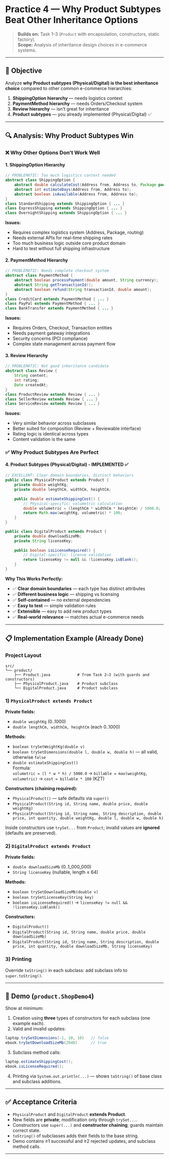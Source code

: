 # Practice 4 — Why Product Subtypes Beat Other Inheritance Options

> **Builds on:** Task 1–3 (`Product` with encapsulation, constructors, static factory).  
> **Scope:** Analysis of inheritance design choices in e-commerce systems.

---

## 🎯 Objective
Analyze **why Product subtypes (Physical/Digital) is the best inheritance choice** compared to other common e-commerce hierarchies:

1. **ShippingOption hierarchy** — needs logistics context
2. **PaymentMethod hierarchy** — needs Orders/Checkout system  
3. **Review hierarchy** — isn't great for inheritance
4. **Product subtypes** — you already implemented (Physical/Digital) ✅

---

## 🔍 Analysis: Why Product Subtypes Win

### ❌ Why Other Options Don't Work Well

#### 1. ShippingOption Hierarchy
```java
// PROBLEMATIC: Too much logistics context needed
abstract class ShippingOption {
    abstract double calculateCost(Address from, Address to, Package package);
    abstract int estimateDays(Address from, Address to);
    abstract boolean isAvailable(Address from, Address to);
}
class StandardShipping extends ShippingOption { ... }
class ExpressShipping extends ShippingOption { ... }
class OvernightShipping extends ShippingOption { ... }
```
**Issues:**
- Requires complex logistics system (Address, Package, routing)
- Needs external APIs for real-time shipping rates
- Too much business logic outside core product domain
- Hard to test without full shipping infrastructure

#### 2. PaymentMethod Hierarchy  
```java
// PROBLEMATIC: Needs complete checkout system
abstract class PaymentMethod {
    abstract boolean processPayment(double amount, String currency);
    abstract String getTransactionId();
    abstract boolean refund(String transactionId, double amount);
}
class CreditCard extends PaymentMethod { ... }
class PayPal extends PaymentMethod { ... }
class BankTransfer extends PaymentMethod { ... }
```
**Issues:**
- Requires Orders, Checkout, Transaction entities
- Needs payment gateway integrations
- Security concerns (PCI compliance)
- Complex state management across payment flow

#### 3. Review Hierarchy
```java
// PROBLEMATIC: Not good inheritance candidate
abstract class Review {
    String content;
    int rating;
    Date createdAt;
}
class ProductReview extends Review { ... }
class SellerReview extends Review { ... }
class ServiceReview extends Review { ... }
```
**Issues:**
- Very similar behavior across subclasses
- Better suited for composition (Review + Reviewable interface)
- Rating logic is identical across types
- Content validation is the same

### ✅ Why Product Subtypes Are Perfect

#### 4. Product Subtypes (Physical/Digital) - IMPLEMENTED ✅
```java
// EXCELLENT: Clear domain boundaries, distinct behaviors
public class PhysicalProduct extends Product {
    private double weightKg;
    private double lengthCm, widthCm, heightCm;
    
    public double estimateShippingCost() {
        // Physical-specific: volumetric calculation
        double volumetric = (lengthCm * widthCm * heightCm) / 5000.0;
        return Math.max(weightKg, volumetric) * 100;
    }
}

public class DigitalProduct extends Product {
    private double downloadSizeMb;
    private String licenseKey;
    
    public boolean isLicenseRequired() {
        // Digital-specific: license validation
        return licenseKey != null && !licenseKey.isBlank();
    }
}
```

**Why This Works Perfectly:**
- ✅ **Clear domain boundaries** — each type has distinct attributes
- ✅ **Different business logic** — shipping vs licensing
- ✅ **Self-contained** — no external dependencies
- ✅ **Easy to test** — simple validation rules
- ✅ **Extensible** — easy to add new product types
- ✅ **Real-world relevance** — matches actual e-commerce needs

---

## 📋 Implementation Example (Already Done)

### Project Layout
```
src/
└── product/
    ├── Product.java            # from Task 2–3 (with guards and constructors)
    ├── PhysicalProduct.java    # Product subclass
    └── DigitalProduct.java     # Product subclass
```

### 1) `PhysicalProduct extends Product`
**Private fields:**
- `double weightKg` (0..1000)
- `double lengthCm, widthCm, heightCm` (each 0..1000)

**Methods:**
- `boolean trySetWeightKg(double v)`
- `boolean trySetDimensions(double l, double w, double h)` — all valid, otherwise `false`
- `double estimateShippingCost()`  
  Formula:  
  `volumetric = (l * w * h) / 5000.0` → `billable = max(weightKg, volumetric)` → `cost = billable * 100` (KZT)

**Constructors (chaining required):**
- `PhysicalProduct()` — safe defaults via `super()`
- `PhysicalProduct(String id, String name, double price, double weightKg)`
- `PhysicalProduct(String id, String name, String description, double price, int quantity, double weightKg, double l, double w, double h)`

Inside constructors use `trySet...` from `Product`; invalid values are **ignored** (defaults are preserved).

### 2) `DigitalProduct extends Product`
**Private fields:**
- `double downloadSizeMb` (0..1_000_000)
- `String licenseKey` (nullable, length ≤ 64)

**Methods:**
- `boolean trySetDownloadSizeMb(double v)`
- `boolean trySetLicenseKey(String key)`
- `boolean isLicenseRequired()` → `licenseKey != null && !licenseKey.isBlank()`

**Constructors:**
- `DigitalProduct()`
- `DigitalProduct(String id, String name, double price, double downloadSizeMb)`
- `DigitalProduct(String id, String name, String description, double price, int quantity, double downloadSizeMb, String licenseKey)`

### 3) Printing
Override `toString()` in each subclass: add subclass info to `super.toString()`.

---

## 🧪 Demo (`product.ShopDemo4`)
Show at minimum:

1) Creation using **three** types of constructors for each subclass (one example each).  
2) Valid and invalid updates:
```java
laptop.trySetDimensions(-1, 10, 10)   // false
ebook.trySetDownloadSizeMb(2048)      // true
```
3) Subclass method calls:
```java
laptop.estimateShippingCost();
ebook.isLicenseRequired();
```
4) Printing via `System.out.println(...)` — shows `toString()` of base class and subclass additions.

---

## ✅ Acceptance Criteria
- `PhysicalProduct` and `DigitalProduct` **extends Product**.
- New fields are **private**; modification only through `trySet...`.
- Constructors use `super(...)` and **constructor chaining**; guards maintain correct state.
- `toString()` of subclasses adds their fields to the base string.
- Demo contains ≥1 successful and ≥2 rejected updates, and subclass method calls.

---